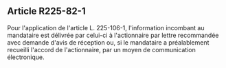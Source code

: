 Article R225-82-1
----
Pour l'application de l'article L. 225-106-1, l'information incombant au
mandataire est délivrée par celui-ci à l'actionnaire par lettre recommandée avec
demande d'avis de réception ou, si le mandataire a préalablement recueilli
l'accord de l'actionnaire, par un moyen de communication électronique.
